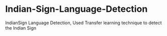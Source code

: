 # Indian-Sign-Language-Detection
IndianSign Language Detection, Used Transfer learning technique to detect the Indian Sign
